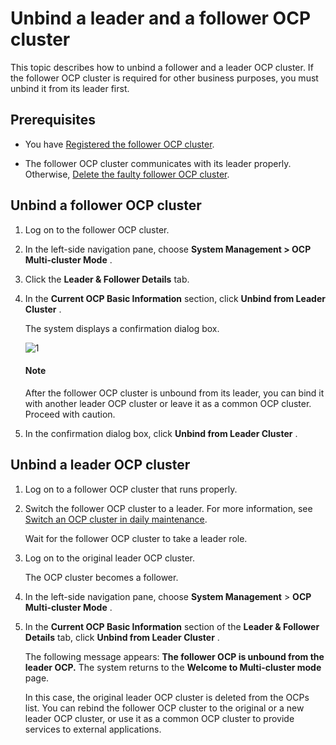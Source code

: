 Unbind a leader and a follower OCP cluster
===============================================================

This topic describes how to unbind a follower and a leader OCP cluster. If the follower OCP cluster is required for other business purposes, you must unbind it from its leader first.

Prerequisites
----------------------------------

* You have [Registered the follower OCP cluster](../300.ocp-multi-cluster-mode/200.register-an-ocp-cluster.md).

* The follower OCP cluster communicates with its leader properly. Otherwise, [Delete the faulty follower OCP cluster](../300.ocp-multi-cluster-mode/700.delete-an-ocp-cluster.md).

Unbind a follower OCP cluster
--------------------------------------------------

1. Log on to the follower OCP cluster.

2. In the left-side navigation pane, choose **System Management \> OCP Multi-cluster Mode** .

3. Click the **Leader \& Follower Details** tab.

4. In the **Current OCP Basic Information** section, click **Unbind from Leader Cluster** .

   The system displays a confirmation dialog box. 

   ![1](https://help-static-aliyun-doc.aliyuncs.com/assets/img/en-US/9134306461/p394588.png)

    <main id="notice" type='explain'>
     <h4>Note</h4>
     <p>  After the follower OCP cluster is unbound from its leader, you can bind it with another leader OCP cluster or leave it as a common OCP cluster. Proceed with caution.</p>
     </main>

5. In the confirmation dialog box, click **Unbind from Leader Cluster** .

Unbind a leader OCP cluster
------------------------------------------------

1. Log on to a follower OCP cluster that runs properly.

2. Switch the follower OCP cluster to a leader. For more information, see [Switch an OCP cluster in daily maintenance](../300.ocp-multi-cluster-mode/500.switch-an-ocp-cluster-in-daily-maintenance.md).

   Wait for the follower OCP cluster to take a leader role.

3. Log on to the original leader OCP cluster.

   The OCP cluster becomes a follower.

4. In the left-side navigation pane, choose **System Management** \> **OCP Multi-cluster Mode** .

5. In the **Current OCP Basic Information** section of the **Leader \& Follower Details** tab, click **Unbind from Leader Cluster** .

   The following message appears: **The follower OCP is unbound from the leader OCP.** The system returns to the **Welcome to Multi-cluster mode** page.

   In this case, the original leader OCP cluster is deleted from the OCPs list. You can rebind the follower OCP cluster to the original or a new leader OCP cluster, or use it as a common OCP cluster to provide services to external applications.

